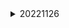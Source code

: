<details>
<summary>20221126</summary>
<div markdown="1">

SQL 
<dr>   
* WITH RECURSIVE
<dr>
```
:memo:
<dr>
WITH RECURSIVE 테이블명 AS(
               SELECT 초기값 AS 컬럼별명1 ← 초기값 설정하는 쿼리
               UNION ALL
               SELECT 컬럼별명1 계산식 FROM 테이블명 WHERE 제어문 ← 루프돌때 값 설정
) 
```
<dr>

- 반복문이라고 생각하면 이해하기 쉬움

<details>






